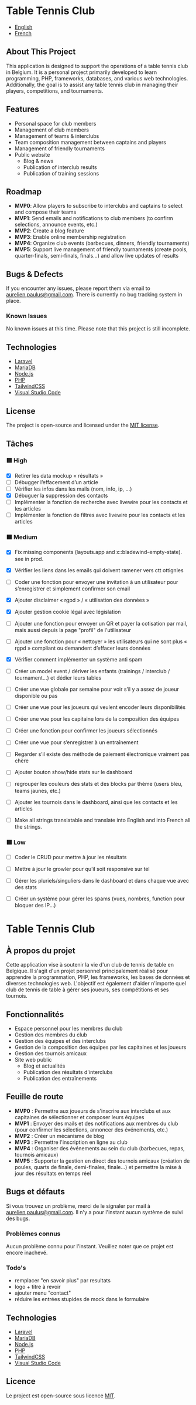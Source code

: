 # Table Tennis Club

- [English](#about-this-project)
- [French](#à-propos-du-projet)

## About This Project

This application is designed to support the operations of a table tennis club in Belgium. It is a personal project primarily developed to learn programming, PHP, frameworks, databases, and various web technologies. Additionally, the goal is to assist any table tennis club in managing their players, competitions, and tournaments.

## Features

- Personal space for club members
- Management of club members
- Management of teams & interclubs
- Team composition management between captains and players
- Management of friendly tournaments
- Public website
  - Blog & news
  - Publication of interclub results
  - Publication of training sessions

## Roadmap

- **MVP0**: Allow players to subscribe to interclubs and captains to select and compose their teams
- **MVP1**: Send emails and notifications to club members (to confirm selections, announce events, etc.)
- **MVP2**: Create a blog feature
- **MVP3**: Enable online membership registration
- **MVP4**: Organize club events (barbecues, dinners, friendly tournaments)
- **MVP5**: Support live management of friendly tournaments (create pools, quarter-finals, semi-finals, finals...) and allow live updates of results

## Bugs & Defects

If you encounter any issues, please report them via email to aurelien.paulus@gmail.com. There is currently no bug tracking system in place.

### Known Issues

No known issues at this time. Please note that this project is still incomplete.

## Technologies

- [Laravel](https://laravel.com/)
- [MariaDB](https://mariadb.org/)
- [Node.js](https://nodejs.org/)
- [PHP](https://www.php.net/)
- [TailwindCSS](https://tailwindcss.com/)
- [Visual Studio Code](https://code.visualstudio.com/)

## License

The project is open-source and licensed under the [MIT license](https://opensource.org/licenses/MIT).

## Tâches

### 🟥 High
- [x] Retirer les data mockup « résultats » 
- [ ] Débugger l’effacement d’un article 
- [ ] Vérifier les infos dans les mails (nom, info, ip, …) 
- [x] Débuguer la suppression des contacts
- [ ] Implémenter la fonction de recherche avec livewire pour les contacts et les articles
- [ ] Implémenter la fonction de filtres avec livewire pour les contacts et les articles

### 🟧 Medium
- [x] Fix missing components (layouts.app and x::bladewind-empty-state). see in prod. 
- [x] Vérifier les liens dans les emails qui doivent ramener vers ctt ottignies 
- [ ] Coder une fonction pour envoyer une invitation à un utilisateur pour s’enregistrer et simplement confirmer son email 
- [x] Ajouter disclaimer « rgpd » / « utilisation des données » 
- [x] Ajouter gestion cookie légal avec législation
- [ ] Ajouter une fonction pour envoyer un QR et payer la cotisation par mail, mais aussi depuis la page "profil" de l'utilisateur
- [ ] Ajouter une fonction pour « nettoyer » les utilisateurs qui ne sont plus « rgpd » compliant ou demandent d’effacer leurs données 
- [x] Vérifier comment implémenter un système anti spam 
- [ ] Créer un model event / dériver les enfants (trainings / interclub / tournament…) et dédier leurs tables 
- [ ] Créer une vue globale par semaine pour voir s’il y a assez de joueur disponible ou pas 
- [ ] Créer une vue pour les joueurs qui veulent encoder leurs disponibilités 
- [ ] Créer une vue pour les capitaine lors de la composition des équipes 
- [ ] Créer une fonction pour confirmer les joueurs sélectionnés 
- [ ] Créer une vue pour s’enregistrer à un entraînement 
- [ ] Regarder s’il existe des méthode de paiement électronique vraiment pas chère 
- [ ] Ajouter bouton show/hide stats sur le dashboard 
- [ ] regrouper les couleurs des stats et des blocks par thème (users bleu, teams jaunes, etc.) 
- [ ] Ajouter les tournois dans le dashboard, ainsi que les contacts et les articles 
- [ ] Make all strings translatable and translate into English and into French all the strings.


### 🟩 Low
- [ ] Coder le CRUD pour mettre à jour les résultats 
- [ ] Mettre à jour le growler pour qu’il soit responsive sur tel 
- [ ] Gérer les pluriels/singuliers dans le dashboard et dans chaque vue avec des stats 
- [ ] Créer un système pour gérer les spams (vues, nombres, function pour bloquer des IP...) 


# Table Tennis Club

## À propos du projet

Cette application vise à soutenir la vie d'un club de tennis de table en Belgique. Il s'agit d'un projet personnel principalement réalisé pour apprendre la programmation, PHP, les frameworks, les bases de données et diverses technologies web. L'objectif est également d'aider n'importe quel club de tennis de table à gérer ses joueurs, ses compétitions et ses tournois.

## Fonctionnalités

- Espace personnel pour les membres du club
- Gestion des membres du club
- Gestion des équipes et des interclubs
- Gestion de la composition des équipes par les capitaines et les joueurs
- Gestion des tournois amicaux
- Site web public
  - Blog et actualités
  - Publication des résultats d'interclubs
  - Publication des entraînements

## Feuille de route

- **MVP0** : Permettre aux joueurs de s'inscrire aux interclubs et aux capitaines de sélectionner et composer leurs équipes
- **MVP1** : Envoyer des mails et des notifications aux membres du club (pour confirmer les sélections, annoncer des événements, etc.)
- **MVP2** : Créer un mécanisme de blog
- **MVP3** : Permettre l'inscription en ligne au club
- **MVP4** : Organiser des événements au sein du club (barbecues, repas, tournois amicaux)
- **MVP5** : Supporter la gestion en direct des tournois amicaux (création de poules, quarts de finale, demi-finales, finale...) et permettre la mise à jour des résultats en temps réel

## Bugs et défauts

Si vous trouvez un problème, merci de le signaler par mail à aurelien.paulus@gmail.com. Il n'y a pour l'instant aucun système de suivi des bugs.

### Problèmes connus

Aucun problème connu pour l'instant. Veuillez noter que ce projet est encore inachevé.

### Todo's
- remplacer "en savoir plus" par resultats
- logo + titre à revoir
- ajouter menu "contact"
- réduire les entrées stupides de mock dans le formulaire

## Technologies

- [Laravel](https://laravel.com/)
- [MariaDB](https://mariadb.org/)
- [Node.js](https://nodejs.org/fr)
- [PHP](https://www.php.net/)
- [TailwindCSS](https://tailwindcss.com/)
- [Visual Studio Code](https://code.visualstudio.com/)

## Licence

Le project est open-source sous licence [MIT](https://opensource.org/licenses/MIT).
